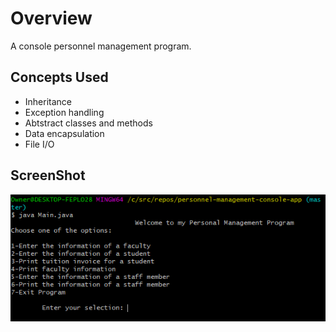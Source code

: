 # Overview 

A console personnel management program.

## Concepts Used

- Inheritance
- Exception handling 
- Abtstract classes and methods
- Data encapsulation
- File I/O

## ScreenShot

![ScreenShot](screenshot.png)